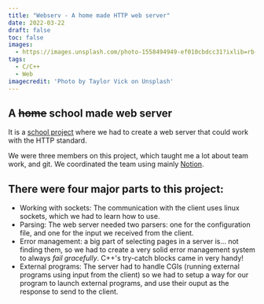 ```yaml
---
title: "Webserv - A home made HTTP web server"
date: 2022-03-22
draft: false
toc: false
images:
  - https://images.unsplash.com/photo-1558494949-ef010cbdcc31?ixlib=rb-1.2.1&ixid=MnwxMjA3fDB8MHxwaG90by1wYWdlfHx8fGVufDB8fHx8&auto=format&fit=crop
tags:
  - C/C++
  - Web
imagecredit: 'Photo by Taylor Vick on Unsplash'
---
```


## A ~~home~~ school made web server

It is a [school project](https://42.fr/) where we had to create a web server
that could work with the HTTP standard.

We were three members on this project, which taught me a lot about team work,
and git. We coordinated the team using mainly
[Notion](https://www.notion.so/pohl/webserv-adb495c3ae2b42f1a0fd9f41344e9b7e).

## There were four major parts to this project:
- Working with sockets: The communication with the client uses linux sockets,
which we had to learn how to use.
- Parsing: The web server needed two parsers: one for the configuration file,
and one for the input we received from the client.
- Error management: a big part of selecting pages in a server is... not finding
them, so we had to create a very solid error management system to always *fail
gracefully*. C++'s try-catch blocks came in very handy!
- External programs: The server had to handle CGIs (running external programs
using input from the client) so we had to setup a way for our program to launch
external programs, and use their ouput as the response to send to the client.
